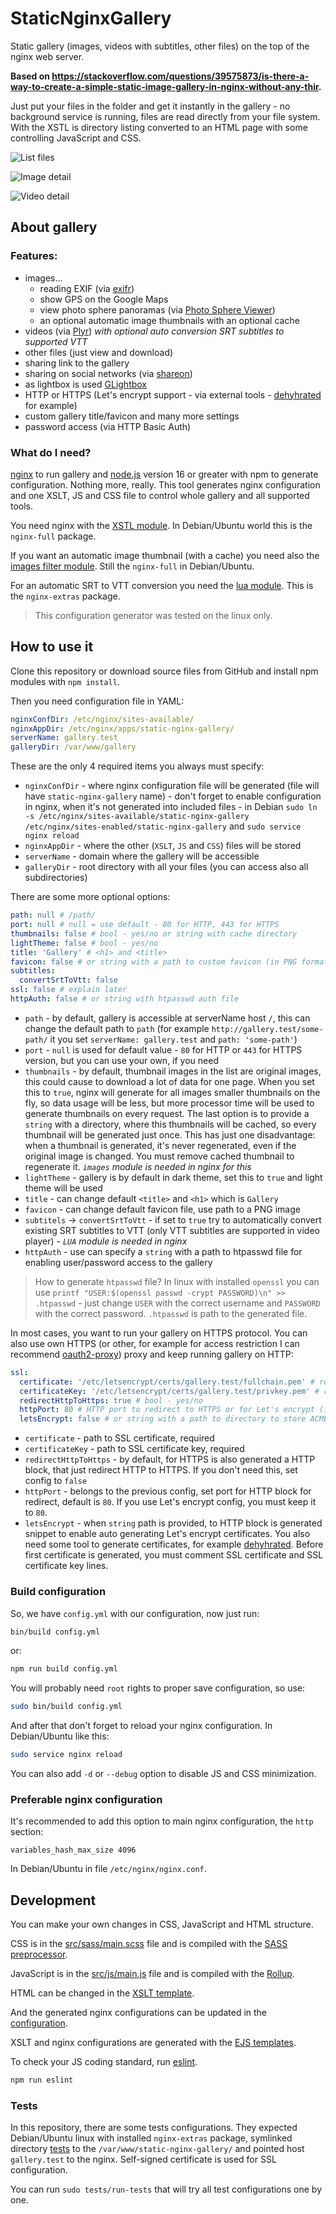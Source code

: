 # StaticNginxGallery

Static gallery (images, videos with subtitles, other files) on the top of the nginx web server.

**Based on https://stackoverflow.com/questions/39575873/is-there-a-way-to-create-a-simple-static-image-gallery-in-nginx-without-any-thir.**

Just put your files in the folder and get it instantly in the gallery - no background service is running, files are read directly from your file system. With the XSTL is directory listing converted to an HTML page with some controlling JavaScript and CSS.

![List files](/docs/gallery-list.jpg)

![Image detail](/docs/gallery-image.jpg)

![Video detail](/docs/gallery-video.jpg)

## About gallery

### Features:

- images...
   - reading EXIF (via [exifr](https://github.com/MikeKovarik/exifr))
   - show GPS on the Google Maps
   - view photo sphere panoramas (via [Photo Sphere Viewer](https://photo-sphere-viewer.js.org/))
   - an optional automatic image thumbnails with an optional cache
- videos (via [Plyr](https://plyr.io/)) *with optional auto conversion SRT subtitles to supported VTT*
- other files (just view and download)
- sharing link to the gallery
- sharing on social networks (via [shareon](https://shareon.js.org/))
- as lightbox is used [GLightbox](https://biati-digital.github.io/glightbox/)
- HTTP or HTTPS (Let's encrypt support - via external tools - [dehyhrated](https://dehydrated.io/) for example)
- custom gallery title/favicon and many more settings
- password access (via HTTP Basic Auth)

### What do I need?

[nginx](https://www.nginx.com/) to run gallery and [node.js](https://nodejs.org) version 16 or greater with npm to generate configuration. Nothing more, really. This tool generates nginx configuration and one XSLT, JS and CSS file to control whole gallery and all supported tools.

You need nginx with the [XSTL module](http://nginx.org/en/docs/http/ngx_http_xslt_module.html). In Debian/Ubuntu world this is the `nginx-full` package.

If you want an automatic image thumbnail (with a cache) you need also the [images filter module](http://nginx.org/en/docs/http/ngx_http_image_filter_module.html). Still the `nginx-full` in Debian/Ubuntu.

For an automatic SRT to VTT conversion you need the [lua module](https://github.com/openresty/lua-nginx-module). This is the `nginx-extras` package.

> This configuration generator was tested on the linux only.

## How to use it

Clone this repository or download source files from GitHub and install npm modules with `npm install`.

Then you need configuration file in YAML:

```yaml
nginxConfDir: /etc/nginx/sites-available/
nginxAppDir: /etc/nginx/apps/static-nginx-gallery/
serverName: gallery.test
galleryDir: /var/www/gallery
```

These are the only 4 required items you always must specify:
- `nginxConfDir` - where nginx configuration file will be generated (file will have `static-nginx-gallery` name) - don't forget to enable configuration in nginx, when it's not generated into included files - in Debian `sudo ln -s /etc/nginx/sites-available/static-nginx-gallery /etc/nginx/sites-enabled/static-nginx-gallery` and `sudo service nginx reload`
- `nginxAppDir` - where the other (`XSLT`, `JS` and `CSS`) files will be stored
- `serverName` - domain where the gallery will be accessible
- `galleryDir` - root directory with all your files (you can access also all subdirectories)

There are some more optional options:

```yaml
path: null # /path/
port: null # null = use default - 80 for HTTP, 443 for HTTPS
thumbnails: false # bool - yes/no or string with cache directory
lightTheme: false # bool - yes/no
title: 'Gallery' # <h1> and <title>
favicon: false # or string with a path to custom favicon (in PNG format)
subtitles:
  convertSrtToVtt: false
ssl: false # explain later
httpAuth: false # or string with htpasswd auth file
```

- `path` - by default, gallery is accessible at serverName host `/`, this can change the default path to `path` (for example `http://gallery.test/some-path/` it you set `serverName: gallery.test` and `path: 'some-path'`) 
- `port` - `null` is used for default value - `80` for HTTP or `443` for HTTPS version, but you can use your own, if you need
- `thumbnails` - by default, thumbnail images in the list are original images, this could cause to download a lot of data for one page. When you set this to `true`, nginx will generate for all images smaller thumbnails on the fly, so data usage will be less, but more processor time will be used to generate thumbnails on every request. The last option is to provide a `string` with a directory, where this thumbnails will be cached, so every thumbnail will be generated just once. This has just one disadvantage: when a thumbnail is generated, it's never regenerated, even if the original image is changed. You must remove cached thumbnail to regenerate it. *`images` module is needed in nginx for this*
- `lightTheme` - gallery is by default in dark theme, set this to `true` and light theme will be used
- `title` - can change default `<title>` and `<h1>` which is `Gallery`
- `favicon` - can change default favicon file, use path to a PNG image
- `subtitels` -> `convertSrtToVtt` - if set to `true` try to automatically convert existing SRT subtitles to VTT (only VTT subtitles are supported in video player) - *`LUA` module is needed in nginx*
- `httpAuth` - use can specify a `string` with a path to htpasswd file for enabling user/password access to the gallery

> How to generate `htpasswd` file? In linux with installed `openssl` you can use `printf "USER:$(openssl passwd -crypt PASSWORD)\n" >> .htpasswd` - just change `USER` with the correct username and `PASSWORD` with the correct password. `.htpasswd` is path to the generated file.

In most cases, you want to run your gallery on HTTPS protocol. You can also use own HTTPS (or other, for example for access restriction I can recommend [oauth2-proxy](https://github.com/oauth2-proxy/oauth2-proxy)) proxy and keep running gallery on HTTP:

```yaml
ssl:
  certificate: '/etc/letsencrypt/certs/gallery.test/fullchain.pem' # required if ssl is set
  certificateKey: '/etc/letsencrypt/certs/gallery.test/privkey.pem' # required if ssl is set
  redirectHttpToHttps: true # bool - yes/no
  httpPort: 80 # HTTP port to redirect to HTTPS or for Let's encrypt (if Let's encrypt is used, must be 80)
  letsEncrypt: false # or string with a path to directory to store ACME challenge
```

- `certificate` - path to SSL certificate, required
- `certificateKey` - path to SSL certificate key, required
- `redirectHttpToHttps` - by default, for HTTPS is also generated a HTTP block, that just redirect HTTP to HTTPS. If you don't need this, set config to `false`
- `httpPort` - belongs to the previous config, set port for HTTP block for redirect, default is `80`. If you use Let's encrypt config, you must keep it to `80`.
- `letsEncrypt` - when `string` path is provided, to HTTP block is generated snippet to enable auto generating Let's encrypt certificates. You also need some tool to generate certificates, for example [dehyhrated](https://dehydrated.io/). Before first certificate is generated, you must comment SSL certificate and SSL certificate key lines.

### Build configuration

So, we have `config.yml` with our configuration, now just run:

```bash
bin/build config.yml
``` 

or:

```bash
npm run build config.yml
``` 

You will probably need `root` rights to proper save configuration, so use:

```bash
sudo bin/build config.yml
```

And after that don't forget to reload your nginx configuration. In Debian/Ubuntu like this:

```bash
sudo service nginx reload
```

You can also add `-d` or `--debug` option to disable JS and CSS minimization.

### Preferable nginx configuration

It's recommended to add this option to main nginx configuration, the `http` section:

```
variables_hash_max_size 4096
```

In Debian/Ubuntu in file `/etc/nginx/nginx.conf`.

## Development

You can make your own changes in CSS, JavaScript and HTML structure.

CSS is in the [src/sass/main.scss](/src/sass/main.scss) file and is compiled with the [SASS preprocessor](https://sass-lang.com/).

JavaScript is in the [src/js/main.js](/src/js/main.js) file and is compiled with the [Rollup](https://rollupjs.org/).

HTML can be changed in the [XSLT template](/src/templates/xslt.ejs).

And the generated nginx configurations can be updated in the [configuration](/src/templates/conf.ejs).

XSLT and nginx configurations are generated with the [EJS templates](https://ejs.co/).

To check your JS coding standard, run [eslint](https://eslint.org/).

```bash
npm run eslint
```

### Tests

In this repository, there are some tests configurations. They expected Debian/Ubuntu linux with installed `nginx-extras` package, symlinked directory [tests](/tests) to the `/var/www/static-nginx-gallery/` and pointed host `gallery.test` to the nginx. Self-signed certificate is used for SSL configuration.

You can run `sudo tests/run-tests` that will try all test configurations one by one.
